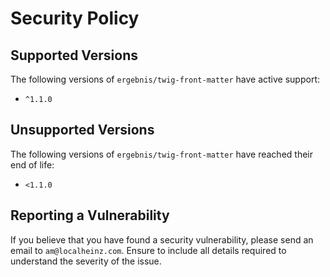 # Security Policy

## Supported Versions

The following versions of `ergebnis/twig-front-matter` have active support:

- `^1.1.0`

## Unsupported Versions

The following versions of `ergebnis/twig-front-matter` have reached their end of life:

- `<1.1.0`

## Reporting a Vulnerability

If you believe that you have found a security vulnerability, please send an email to `am@localheinz.com`. Ensure to include all details required to understand the severity of the issue.
